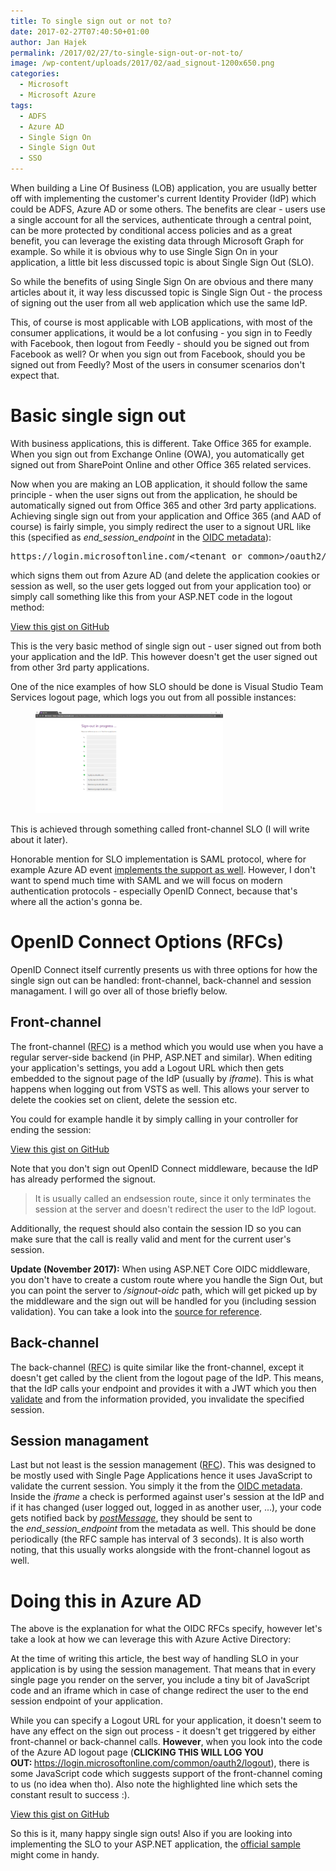 ```yaml
---
title: To single sign out or not to?
date: 2017-02-27T07:40:50+01:00
author: Jan Hajek
permalink: /2017/02/27/to-single-sign-out-or-not-to/
image: /wp-content/uploads/2017/02/aad_signout-1200x650.png
categories:
  - Microsoft
  - Microsoft Azure
tags:
  - ADFS
  - Azure AD
  - Single Sign On
  - Single Sign Out
  - SSO
---
```


<p>When building a Line Of Business (LOB) application, you are usually better off with implementing the customer's current Identity Provider (IdP) which could be ADFS, Azure AD or some others. The benefits are clear - users use a single account for all the services, authenticate through a central point, can be more protected by conditional access policies and as a great benefit, you can leverage the existing data through Microsoft Graph for example. So while it is obvious why to use Single Sign On in your application, a little bit less discussed topic is about Single Sign Out (SLO).</p>



<!--more-->



<p>So while the benefits of using Single Sign On are obvious and there many articles about it, it way less discussed topic is Single Sign Out - the process of signing out the user from all web application which use the same IdP.</p>



<p>This, of course is most applicable with LOB applications, with most of the consumer applications, it would be a lot confusing - you sign in to Feedly with Facebook, then logout from Feedly - should you be signed out from Facebook as well? Or when you sign out from Facebook, should you be signed out from Feedly? Most of the users in consumer scenarios don't expect that.</p>



<h1>Basic single sign out</h1>



<p>With business applications, this is different. Take Office 365 for example. When you sign out from Exchange Online (OWA), you automatically get signed out from SharePoint Online and other Office 365 related services.</p>



<p>Now when you are making an LOB application, it should follow the same principle - when the user signs out from the application, he should be automatically signed out from Office 365 and other 3rd party applications. Achieving single sign out from your application and Office 365 (and AAD of course) is fairly simple, you simply redirect the user to a signout URL like this (specified as <em>end_session_endpoint</em> in the&nbsp;<a href="https://login.microsoftonline.com/common/.well-known/openid-configuration">OIDC metadata</a>):</p>


<!-- wp:preformatted {"coblocks":[]} -->
<pre class="wp-block-preformatted">https://login.microsoftonline.com/&lt;tenant or common&gt;/oauth2/logout?post_logout_redirect_uri=&lt;optional_uri&gt;</pre>
<!-- /wp:preformatted -->


<p>which signs them out from Azure AD (and delete the application cookies or session as well, so the user gets logged out from your application too) or simply call something like this from your ASP.NET code in the logout method:</p>


<!-- wp:coblocks/gist {"url":"https://gist.github.com/hajekj/17ab3a7a18b1ad545ff000252dc35451","file":"207-1.cs","coblocks":[]} -->
<div class="wp-block-coblocks-gist"><script src="https://gist.github.com/hajekj/17ab3a7a18b1ad545ff000252dc35451.js?file=207-1.cs"></script><noscript><a href="https://gist.github.com/hajekj/17ab3a7a18b1ad545ff000252dc35451#file-207-1-cs">View this gist on GitHub</a></noscript></div>
<!-- /wp:coblocks/gist -->


<p>This is the very basic method of single sign out - user signed out from both your application and the IdP. This however doesn't get the user signed out from other 3rd party applications.</p>



<p>One of the nice examples of how SLO should be done is Visual Studio Team Services logout page, which logs you out from all possible instances:</p>


<!-- wp:image {"id":210,"align":"center","linkDestination":"custom","coblocks":[]} -->
<div class="wp-block-image"><figure class="aligncenter"><a href="/uploads/2017/02/vsts_slo.png"><img src="/uploads/2017/02/vsts_slo-300x163.png" alt="" class="wp-image-210"/></a></figure></div>
<!-- /wp:image -->


<p>This is achieved through something called front-channel SLO (I will write about it later).</p>



<p>Honorable mention for SLO implementation is SAML protocol, where for example Azure AD event <a href="https://docs.microsoft.com/en-us/azure/active-directory/develop/active-directory-single-sign-out-protocol-reference">implements the support as well</a>. However, I don't want to spend much time with SAML and we will focus on modern authentication protocols - especially OpenID Connect, because that's where all the action's gonna be.</p>



<h1>OpenID Connect Options (RFCs)</h1>



<p>OpenID Connect itself currently presents us with three options for how the single sign out can be handled: front-channel, back-channel and session managament. I will go over all of those briefly below.</p>



<h2>Front-channel</h2>



<p>The front-channel (<a href="http://openid.net/specs/openid-connect-frontchannel-1_0.html">RFC</a>) is a method which you would use when you have a regular server-side backend (in PHP, ASP.NET and similar). When editing your application's settings, you add a Logout URL which then gets embedded to the signout page of the IdP (usually by <em>iframe</em>). This is what happens when logging out from VSTS as well. This allows your server to delete the cookies set on client, delete the session etc.</p>



<p>You could for example handle it by simply calling in your controller for ending the session:</p>


<!-- wp:coblocks/gist {"url":"https://gist.github.com/hajekj/17ab3a7a18b1ad545ff000252dc35451","file":"207-2.cs","coblocks":[]} -->
<div class="wp-block-coblocks-gist"><script src="https://gist.github.com/hajekj/17ab3a7a18b1ad545ff000252dc35451.js?file=207-2.cs"></script><noscript><a href="https://gist.github.com/hajekj/17ab3a7a18b1ad545ff000252dc35451#file-207-2-cs">View this gist on GitHub</a></noscript></div>
<!-- /wp:coblocks/gist -->


<p>Note that you don't sign out OpenID Connect middleware, because the IdP has already performed the signout.</p>


<!-- wp:quote {"coblocks":[]} -->
<blockquote class="wp-block-quote"><p>It is usually called an endsession route, since it only terminates the session at the server and doesn't redirect the user to the IdP logout.</p></blockquote>
<!-- /wp:quote -->


<p>Additionally, the request should also contain the session ID so you can make sure that the call is really valid and ment for the current user's session.</p>



<p><strong>Update (November 2017):</strong> When using ASP.NET Core OIDC middleware, you don't have to create a custom route where you handle the Sign Out, but you can point the server to <em>/signout-oidc</em> path, which will get picked up by the middleware and the sign out will be handled for you (including session validation). You can take a look into the <a href="https://github.com/aspnet/Security/blob/bd07f8b683ce793490d108b2310fa6112953d172/src/Microsoft.AspNetCore.Authentication.OpenIdConnect/OpenIdConnectHandler.cs#L91">source for reference</a>.</p>



<h2>Back-channel</h2>



<p>The back-channel (<a href="https://openid.net/specs/openid-connect-backchannel-1_0.html">RFC</a>) is quite similar like the front-channel, except it doesn't get called by the client from the logout page of the IdP. This means, that the IdP calls your endpoint and provides it with a JWT which you then <a href="https://openid.net/specs/openid-connect-backchannel-1_0.html#Validation">validate</a>&nbsp;and from the information provided, you invalidate the specified session.</p>



<h2>Session managament</h2>



<p>Last but not least is the session management (<a href="https://openid.net/specs/openid-connect-session-1_0.html">RFC</a>). This was designed to be mostly used with Single Page Applications hence it uses JavaScript to validate the current session. You simply it&nbsp;the from the <a href="https://login.microsoftonline.com/common/.well-known/openid-configuration">OIDC metadata</a>. Inside the&nbsp;<em>iframe</em> a check is performed against user's session at the IdP and if it has changed (user logged out, logged in as another user, ...), your code gets notified back by <em><a href="https://developer.mozilla.org/en-US/docs/Web/API/Window/postMessage">postMessage</a></em>, they should be sent to the&nbsp;<em>end_session_endpoint</em> from the metadata as well. This should be done periodically (the RFC sample has interval of 3 seconds). It is also worth noting, that this usually works alongside with the front-channel logout as well.</p>



<h1>Doing this in Azure AD</h1>



<p>The above is the explanation for what the OIDC RFCs specify, however let's take a look at how we can leverage this with Azure Active Directory:</p>



<p>At the time of writing this article, the best way of handling SLO in your application is by using the session management. That means that in every single page you render&nbsp;on the server, you include a tiny bit of JavaScript code and an iframe which in case of change redirect the user to the end session endpoint of your application.</p>



<p>While you can specify a Logout URL for your application, it doesn't seem to have any effect on the sign out process - it doesn't get triggered by either front-channel or back-channel calls.&nbsp;<strong>However</strong>, when you look into the code of the Azure AD logout page (<strong>CLICKING THIS WILL LOG YOU OUT:&nbsp;</strong><a href="https://login.microsoftonline.com/common/oauth2/logout">https://login.microsoftonline.com/common/oauth2/logout</a>), there is some JavaScript code which suggests support of the front-channel coming to us (no idea when tho). Also note the highlighted line which sets the constant result to success :).</p>


<!-- wp:coblocks/gist {"url":"https://gist.github.com/hajekj/17ab3a7a18b1ad545ff000252dc35451","file":"207-3.js","coblocks":[]} -->
<div class="wp-block-coblocks-gist"><script src="https://gist.github.com/hajekj/17ab3a7a18b1ad545ff000252dc35451.js?file=207-3.js"></script><noscript><a href="https://gist.github.com/hajekj/17ab3a7a18b1ad545ff000252dc35451#file-207-3-js">View this gist on GitHub</a></noscript></div>
<!-- /wp:coblocks/gist -->


<p>So this is it, many happy single sign outs! Also if you are looking into implementing the SLO to your ASP.NET application, the <a href="https://github.com/Azure-Samples/active-directory-dotnet-web-single-sign-out">official sample</a> might come in handy.</p>
